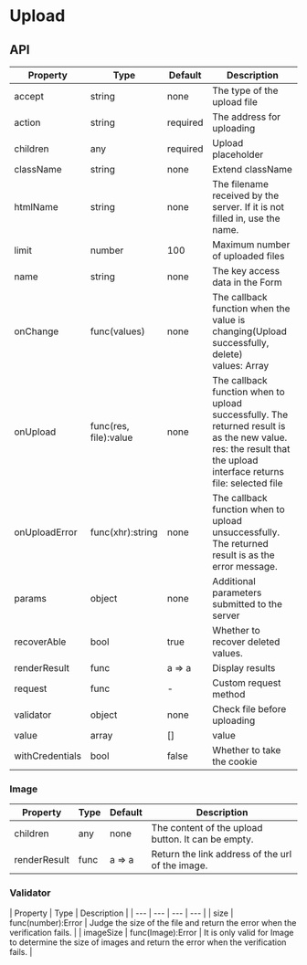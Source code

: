 # Upload

<example />

## API

| Property | Type | Default | Description |
| --- | --- | --- | --- |
| accept | string | none | The type of the upload file |
| action | string | required | The address for uploading |
| children | any | required | Upload placeholder |
| className | string | none | Extend className |
| htmlName | string | none | The filename received by the server. If it is not filled in, use the name. |
| limit | number | 100 | Maximum number of uploaded files |
| name | string | none | The key access data in the Form  |
| onChange | func(values) | none | The callback function when the value is changing(Upload successfully, delete)<br />values: Array |
| onUpload | func(res, file):value | none | The callback function when to upload successfully. The returned result is as the new value. <br />res: the result that the upload interface returns<br />file: selected file |
| onUploadError | func(xhr):string | none | The callback function when to upload unsuccessfully. The returned result is as the error message. |
| params | object | none | Additional parameters submitted to the server |
| recoverAble | bool | true | Whether to recover deleted values. |
| renderResult | func | a => a | Display results |
| request | func | - | Custom request method |
| validator | object | none | Check file before uploading |
| value | array | \[] | value |
| withCredentials | bool | false | Whether to take the cookie |


### Image

| Property | Type | Default | Description |
| --- | --- | --- | --- |
| children | any | none | The content of the upload button. It can be empty. |
| renderResult | func | a => a | Return the link address of the url of the image.|


### Validator

| Property | Type | Description |
| --- | --- | --- | --- |
| size | func(number):Error | Judge the size of the file and return the error when the verification fails. |
| imageSize | func(Image):Error | It is only valid for Image to determine the size of images and return the error when the verification fails. |